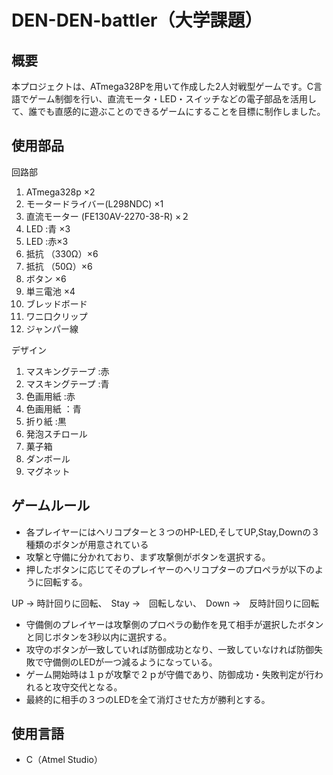 # DEN-DEN-battler（大学課題）

## 概要
本プロジェクトは、ATmega328Pを用いて作成した2人対戦型ゲームです。C言語でゲーム制御を行い、直流モータ・LED・スイッチなどの電子部品を活用して、誰でも直感的に遊ぶことのできるゲームにすることを目標に制作しました。

## 使用部品
回路部
1.	ATmega328p ×2 
2.	モータードライバー(L298NDC) ×1 
3.	直流モーター (FE130AV-2270-38-R) ×２
4.	LED :青 ×3 
6.	LED :赤×3 
7.	抵抗 （330Ω）×6 
8.	抵抗 （50Ω）×6 
8.	ボタン ×6 
9.	単三電池 ×4 
10.	ブレッドボード 
11.	ワニ口クリップ 
12.	ジャンパー線 
 
デザイン 
1.	マスキングテープ :赤 
2.	マスキングテープ :青 
3.	色画用紙 :赤 
4.	色画用紙 ：青 
5.	折り紙 :黒 
6.	発泡スチロール 
7.	菓子箱
8.	ダンボール 
9.	マグネット


## ゲームルール
- 各プレイヤーにはヘリコプターと３つのHP-LED,そしてUP,Stay,Downの３種類のボタンが用意されている
- 攻撃と守備に分かれており、まず攻撃側がボタンを選択する。
- 押したボタンに応じてそのプレイヤーのヘリコプターのプロペラが以下のように回転する。

UP →	時計回りに回転、　Stay	→　回転しない、　Down	→　反時計回りに回転

- 守備側のプレイヤーは攻撃側のプロペラの動作を見て相手が選択したボタンと同じボタンを3秒以内に選択する。
- 攻守のボタンが一致していれば防御成功となり、一致していなければ防御失敗で守備側のLEDが一つ減るようになっている。
- ゲーム開始時は１ｐが攻撃で２ｐが守備であり、防御成功・失敗判定が行われると攻守交代となる。
- 最終的に相手の３つのLEDを全て消灯させた方が勝利とする。
 
## 使用言語
- C（Atmel Studio）


